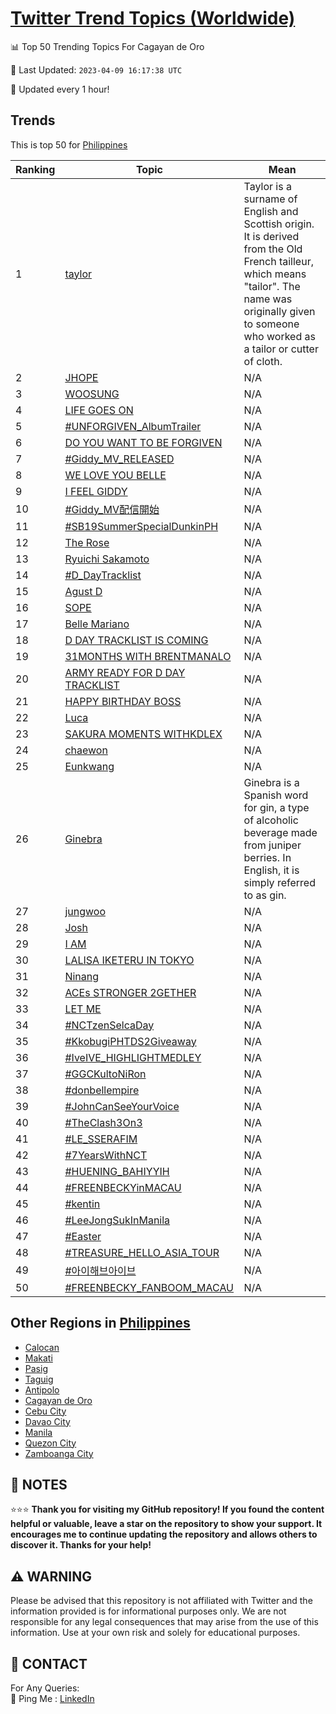 [Twitter Trend Topics (Worldwide)](https://github.com/ErcinDedeoglu/Twitter-Trend-Topics)
==========


📊 Top 50 Trending Topics For Cagayan de Oro

📆 Last Updated: `2023-04-09 16:17:38 UTC`

🔧 Updated every 1 hour!


## Trends

This is top 50 for [Philippines](</Philippines>)

| Ranking | Topic | Mean |
| ------- | ------------ | ------------ |
| 1 | [taylor](http://twitter.com/search?q=taylor) | Taylor is a surname of English and Scottish origin. It is derived from the Old French tailleur, which means "tailor". The name was originally given to someone who worked as a tailor or cutter of cloth. |
| 2 | [JHOPE](http://twitter.com/search?q=JHOPE) | N/A |
| 3 | [WOOSUNG](http://twitter.com/search?q=WOOSUNG) | N/A |
| 4 | [LIFE GOES ON](http://twitter.com/search?q=LIFE+GOES+ON) | N/A |
| 5 | [#UNFORGIVEN_AlbumTrailer](http://twitter.com/search?q=%23UNFORGIVEN_AlbumTrailer) | N/A |
| 6 | [DO YOU WANT TO BE FORGIVEN](http://twitter.com/search?q=DO+YOU+WANT+TO+BE+FORGIVEN) | N/A |
| 7 | [#Giddy_MV_RELEASED](http://twitter.com/search?q=%23Giddy_MV_RELEASED) | N/A |
| 8 | [WE LOVE YOU BELLE](http://twitter.com/search?q=WE+LOVE+YOU+BELLE) | N/A |
| 9 | [I FEEL GIDDY](http://twitter.com/search?q=I+FEEL+GIDDY) | N/A |
| 10 | [#Giddy_MV配信開始](http://twitter.com/search?q=%23Giddy_MV%e9%85%8d%e4%bf%a1%e9%96%8b%e5%a7%8b) | N/A |
| 11 | [#SB19SummerSpecialDunkinPH](http://twitter.com/search?q=%23SB19SummerSpecialDunkinPH) | N/A |
| 12 | [The Rose](http://twitter.com/search?q=The+Rose) | N/A |
| 13 | [Ryuichi Sakamoto](http://twitter.com/search?q=Ryuichi+Sakamoto) | N/A |
| 14 | [#D_DayTracklist](http://twitter.com/search?q=%23D_DayTracklist) | N/A |
| 15 | [Agust D](http://twitter.com/search?q=Agust+D) | N/A |
| 16 | [SOPE](http://twitter.com/search?q=SOPE) | N/A |
| 17 | [Belle Mariano](http://twitter.com/search?q=Belle+Mariano) | N/A |
| 18 | [D DAY TRACKLIST IS COMING](http://twitter.com/search?q=D+DAY+TRACKLIST+IS+COMING) | N/A |
| 19 | [31MONTHS WITH BRENTMANALO](http://twitter.com/search?q=31MONTHS+WITH+BRENTMANALO) | N/A |
| 20 | [ARMY READY FOR D DAY TRACKLIST](http://twitter.com/search?q=ARMY+READY+FOR+D+DAY+TRACKLIST) | N/A |
| 21 | [HAPPY BIRTHDAY BOSS](http://twitter.com/search?q=HAPPY+BIRTHDAY+BOSS) | N/A |
| 22 | [Luca](http://twitter.com/search?q=Luca) | N/A |
| 23 | [SAKURA MOMENTS WITHKDLEX](http://twitter.com/search?q=SAKURA+MOMENTS+WITHKDLEX) | N/A |
| 24 | [chaewon](http://twitter.com/search?q=chaewon) | N/A |
| 25 | [Eunkwang](http://twitter.com/search?q=Eunkwang) | N/A |
| 26 | [Ginebra](http://twitter.com/search?q=Ginebra) | Ginebra is a Spanish word for gin, a type of alcoholic beverage made from juniper berries. In English, it is simply referred to as gin. |
| 27 | [jungwoo](http://twitter.com/search?q=jungwoo) | N/A |
| 28 | [Josh](http://twitter.com/search?q=Josh) | N/A |
| 29 | [I AM](http://twitter.com/search?q=I+AM) | N/A |
| 30 | [LALISA IKETERU IN TOKYO](http://twitter.com/search?q=LALISA+IKETERU+IN+TOKYO) | N/A |
| 31 | [Ninang](http://twitter.com/search?q=Ninang) | N/A |
| 32 | [ACEs STRONGER 2GETHER](http://twitter.com/search?q=ACEs+STRONGER+2GETHER) | N/A |
| 33 | [LET ME](http://twitter.com/search?q=LET+ME) | N/A |
| 34 | [#NCTzenSelcaDay](http://twitter.com/search?q=%23NCTzenSelcaDay) | N/A |
| 35 | [#KkobugiPHTDS2Giveaway](http://twitter.com/search?q=%23KkobugiPHTDS2Giveaway) | N/A |
| 36 | [#IveIVE_HIGHLIGHTMEDLEY](http://twitter.com/search?q=%23IveIVE_HIGHLIGHTMEDLEY) | N/A |
| 37 | [#GGCKultoNiRon](http://twitter.com/search?q=%23GGCKultoNiRon) | N/A |
| 38 | [#donbellempire](http://twitter.com/search?q=%23donbellempire) | N/A |
| 39 | [#JohnCanSeeYourVoice](http://twitter.com/search?q=%23JohnCanSeeYourVoice) | N/A |
| 40 | [#TheClash3On3](http://twitter.com/search?q=%23TheClash3On3) | N/A |
| 41 | [#LE_SSERAFIM](http://twitter.com/search?q=%23LE_SSERAFIM) | N/A |
| 42 | [#7YearsWithNCT](http://twitter.com/search?q=%237YearsWithNCT) | N/A |
| 43 | [#HUENING_BAHIYYIH](http://twitter.com/search?q=%23HUENING_BAHIYYIH) | N/A |
| 44 | [#FREENBECKYinMACAU](http://twitter.com/search?q=%23FREENBECKYinMACAU) | N/A |
| 45 | [#kentin](http://twitter.com/search?q=%23kentin) | N/A |
| 46 | [#LeeJongSukInManila](http://twitter.com/search?q=%23LeeJongSukInManila) | N/A |
| 47 | [#Easter](http://twitter.com/search?q=%23Easter) | N/A |
| 48 | [#TREASURE_HELLO_ASIA_TOUR](http://twitter.com/search?q=%23TREASURE_HELLO_ASIA_TOUR) | N/A |
| 49 | [#아이해브아이브](http://twitter.com/search?q=%23%ec%95%84%ec%9d%b4%ed%95%b4%eb%b8%8c%ec%95%84%ec%9d%b4%eb%b8%8c) | N/A |
| 50 | [#FREENBECKY_FANBOOM_MACAU](http://twitter.com/search?q=%23FREENBECKY_FANBOOM_MACAU) | N/A |



## Other Regions in [Philippines](</Philippines>)

* [Calocan](</Philippines/Calocan.md>)
* [Makati](</Philippines/Makati.md>)
* [Pasig](</Philippines/Pasig.md>)
* [Taguig](</Philippines/Taguig.md>)
* [Antipolo](</Philippines/Antipolo.md>)
* [Cagayan de Oro](</Philippines/Cagayan de Oro.md>)
* [Cebu City](</Philippines/Cebu City.md>)
* [Davao City](</Philippines/Davao City.md>)
* [Manila](</Philippines/Manila.md>)
* [Quezon City](</Philippines/Quezon City.md>)
* [Zamboanga City](</Philippines/Zamboanga City.md>)



## 📝 NOTES

⭐⭐⭐ **Thank you for visiting my GitHub repository! If you found the content helpful or valuable, leave a star on the repository to show your support. It encourages me to continue updating the repository and allows others to discover it. Thanks for your help!**


## ⚠️ WARNING

Please be advised that this repository is not affiliated with Twitter and the information provided is for informational purposes only. We are not responsible for any legal consequences that may arise from the use of this information. Use at your own risk and solely for educational purposes.


## 📨 CONTACT

 For Any Queries:  
            🏓 Ping Me : [LinkedIn](https://www.linkedin.com/in/ercindedeoglu/)
